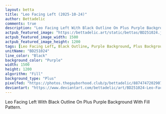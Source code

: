 ```yaml
---
layout: betta
title: "Leo Facing Left (2025-10-24)"
author: Bettadelic
comments: true
description: "Leo Facing Left With Black Outline On Plus Purple Background With Fill Pattern."
actpub_featured_image: "https://bettadelic.art/static/bettas/BD251024.jpg"
actpub_featured_image_width: 1500
actpub_featured_image_height: 1200
tags: [Leo Facing Left, Black Outline, Purple Background, Plus Background Pattern, Fill Pattern, October 2025]
unitName: "BD251024"
line_color: "Black"
background_color: "Purple"
width: 1500
height: 1200
algorithm: "Fill"
background_type: "Plus"
pixelfed: "https://photos.thegayborhood.club/p/bettadelic/887474720290747982"
deviantart: "https://www.deviantart.com/bettadelic/art/BD251024-Leo-Facing-Left-2025-10-24-1256327066"
---
```


Leo Facing Left With Black Outline On Plus Purple Background With Fill Pattern.
